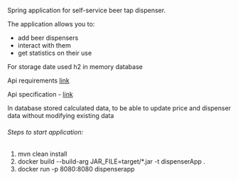 Spring application for self-service beer tap dispenser.

The application allows you to: 
- add beer dispensers 
- interact with them 
- get statistics on their use

For storage date used h2 in memory database

Api requirements [link](https://rviewer.io/jobs/java-developer-1696316516063)

Api specification - [link](https://rviewer.stoplight.io/docs/beer-tap-dispenser/juus8uwnzzal5-beer-tap-dispenser)

In database stored calculated data, to be able to update price and dispenser data without modifying existing data

###### Steps to start application:
1) mvn clean install
2) docker build --build-arg JAR_FILE=target/*.jar -t dispenserApp . 
3) docker run -p 8080:8080 dispenserapp
